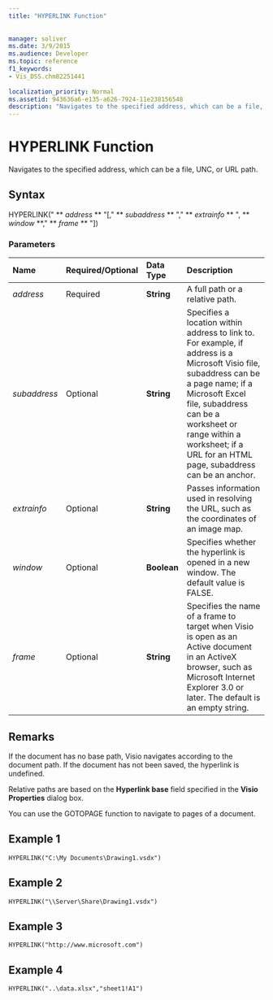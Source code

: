 ```yaml
---
title: "HYPERLINK Function"
 
 
manager: soliver
ms.date: 3/9/2015
ms.audience: Developer
ms.topic: reference
f1_keywords:
- Vis_DSS.chm82251441
 
localization_priority: Normal
ms.assetid: 943636a6-e135-a626-7924-11e238156548
description: "Navigates to the specified address, which can be a file, UNC, or URL path."
---
```


# HYPERLINK Function

Navigates to the specified address, which can be a file, UNC, or URL path.
  
## Syntax

HYPERLINK(" ** *address* ** "[," ** *subaddress* ** "," ** *extrainfo* ** ", ** *window* **," ** *frame* ** "]) 
  
### Parameters

|**Name**|**Required/Optional**|**Data Type**|**Description**|
|:-----|:-----|:-----|:-----|
| _address_ <br/> |Required  <br/> |**String** <br/> |A full path or a relative path.  <br/> |
| _subaddress_ <br/> |Optional  <br/> |**String** <br/> |Specifies a location within address to link to. For example, if address is a Microsoft Visio file, subaddress can be a page name; if a Microsoft Excel file, subaddress can be a worksheet or range within a worksheet; if a URL for an HTML page, subaddress can be an anchor.  <br/> |
| _extrainfo_ <br/> |Optional  <br/> |**String** <br/> |Passes information used in resolving the URL, such as the coordinates of an image map.  <br/> |
| _window_ <br/> |Optional  <br/> |**Boolean** <br/> |Specifies whether the hyperlink is opened in a new window. The default value is FALSE.  <br/> |
| _frame_ <br/> |Optional  <br/> |**String** <br/> | Specifies the name of a frame to target when Visio is open as an Active document in an ActiveX browser, such as Microsoft Internet Explorer 3.0 or later. The default is an empty string.  <br/> |
   
## Remarks

If the document has no base path, Visio navigates according to the document path. If the document has not been saved, the hyperlink is undefined. 
  
Relative paths are based on the **Hyperlink base** field specified in the **Visio Properties** dialog box. 
  
You can use the GOTOPAGE function to navigate to pages of a document. 
  
## Example 1

 `HYPERLINK("C:\My Documents\Drawing1.vsdx")`
  
## Example 2

 `HYPERLINK("\\Server\Share\Drawing1.vsdx")`
  
## Example 3

 `HYPERLINK("http://www.microsoft.com")`
  
## Example 4

 `HYPERLINK("..\data.xlsx","sheet1!A1")`
  

